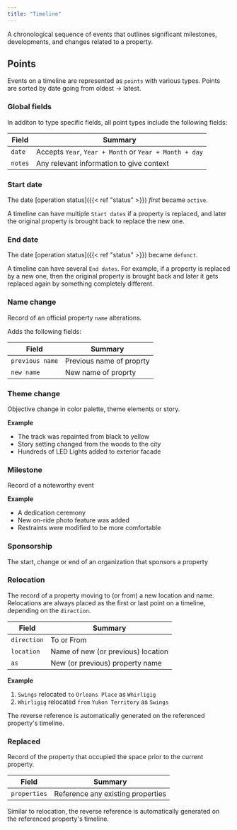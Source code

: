 ```yaml
---
title: "Timeline"
---
```


A chronological sequence of events that outlines significant milestones, developments, and changes related to a property. 

## Points

Events on a timeline are represented as `points` with various types. Points are sorted by date going from oldest -> latest.

### Global fields

In additon to type specific fields, all point types include the following fields:

| Field         | Summary                     		    |
| ------------- | ------------------------------------- |
| `date`   | Accepts `Year`, `Year + Month` or `Year + Month + day`        			        |
| `notes`  	| Any relevant information to give context    |


### Start date
The date [operation status]({{< ref "status" >}}) _first_ became `active`.

A timeline can have multiple `Start dates` if a property is replaced, and later the original property is brought back to replace the new one.

### End date

The date [operation status]({{< ref "status" >}}) became `defunct`.

A timeline can have several `End dates`. For example, if a property is replaced by a new one, then the original property is brought back and later it gets replaced again by something completely different.

### Name change

Record of an official property `name` alterations.

Adds the following fields:

| Field            | Summary                     		   |
| ---------------  | ------------------------------------- |
| `previous name`  | Previous name of proprty       	   |
| `new name`  	   | New name of proprty   				   |


### Theme change

Objective change in color palette, theme elements or story.

**Example**

* The track was repainted from black to yellow
* Story setting changed from the woods to the city
* Hundreds of LED Lights added to exterior facade

### Milestone

Record of a noteworthy event

**Example**

* A dedication ceremony
* New on-ride photo feature was added
* Restraints were modified to be more comfortable

### Sponsorship

The start, change or end of an organization that sponsors a property

### Relocation

The record of a property moving to (or from) a new location and name. Relocations are always placed as the first or last point on a timeline, depending on the `direction`.

| Field         | Summary                     		    |
| ------------- | ------------------------------------- |
| `direction`   | To or From          			        |
| `location`  	| Name of new (or previous) location    |
| `as`  		| New (or previous) property name 	    |

**Example**

1. `Swings` relocated `to` `Orleans Place` as `Whirligig`
2. `Whirligig` relocated `from` `Yukon Territory` as `Swings`

The reverse reference is automatically generated on the referenced property's timeline.

### Replaced

Record of the property that occupied the space prior to the current property.

| Field         | Summary                     		    |
| ------------- | ------------------------------------- |
| `properties`   | Reference any existing properties    |

Similar to relocation, the reverse reference is automatically generated on the referenced property's timeline.